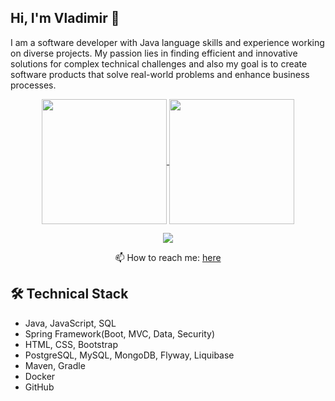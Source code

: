 ## Hi, I'm Vladimir 👋
I am a software developer with Java language skills and experience working on diverse projects. My passion lies in finding efficient and innovative solutions for complex technical challenges and also my goal is to create software products that solve real-world problems and enhance business processes.
<p align='center'>
<a href="https://github.com/vladimirGlinskikh/github-readme-stats">
  <img height=200 align="center" src="https://github-readme-stats.vercel.app/api?username=vladimirGlinskikh" />
</a>
<a href="https://github.com/vladimirGlinskikh/convoychat">
  <img height=200 align="center" src="https://github-readme-stats.vercel.app/api/top-langs?username=vladimirGlinskikh&layout=compact&langs_count=8&card_width=320" />
</a>
</p>

<p align='center'>
   <a href="https://t.me/VladimirGlinskikh">
       <img src="https://img.shields.io/badge/Telegram-2CA5E0?style=for-the-badge&logo=telegram&logoColor=white"/>
   </a>
  </p>
<p align='center'>
📫 How to reach me: <a href='mailto:vladimir.v.glinskikh@gmail.com'>here</a>
</p>

## 🛠 Technical Stack
*   Java, JavaScript, SQL
*   Spring Framework(Boot, MVC, Data, Security)
*   HTML, CSS, Bootstrap
*   PostgreSQL, MySQL, MongoDB, Flyway, Liquibase
*   Maven, Gradle
*   Docker
*   GitHub

